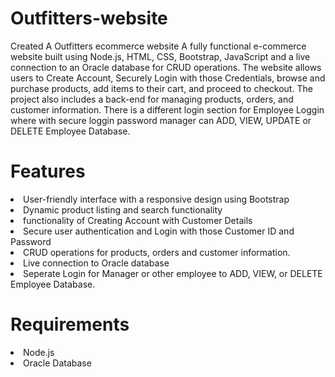 # Outfitters-website
Created A Outfitters ecommerce website 
A fully functional e-commerce website built using Node.js, HTML, CSS, Bootstrap, JavaScript and a live connection to an Oracle database for CRUD operations. The website allows users to Create Account, Securely Login with those Credentials, browse and purchase products, add items to their cart, and proceed to checkout. The project also includes a back-end for managing products, orders, and customer information. There is a different login section for Employee Loggin where with secure loggin password manager can ADD, VIEW, UPDATE or DELETE Employee Database. 

<h1>Features</h1>
<li>User-friendly interface with a responsive design using Bootstrap
<li>Dynamic product listing and search functionality
<li>functionality of Creating Account with Customer Details
<li>Secure user authentication and Login with those Customer ID and Password 
<li>CRUD operations for products, orders and customer information.
<li>Live connection to Oracle database
<li> Seperate Login for Manager or other employee to ADD, VIEW, or DELETE Employee Database. 

<h1>Requirements</h1>
<li>Node.js</li>
<li>Oracle Database</li>
